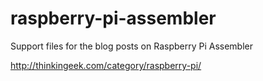raspberry-pi-assembler
======================

Support files for the blog posts on Raspberry Pi Assembler

http://thinkingeek.com/category/raspberry-pi/
